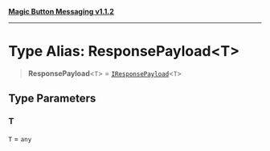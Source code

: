[**Magic Button Messaging v1.1.2**](../README.md)

***

# Type Alias: ResponsePayload\<T\>

> **ResponsePayload**\<`T`\> = [`IResponsePayload`](../interfaces/IResponsePayload.md)\<`T`\>

## Type Parameters

### T

`T` = `any`
